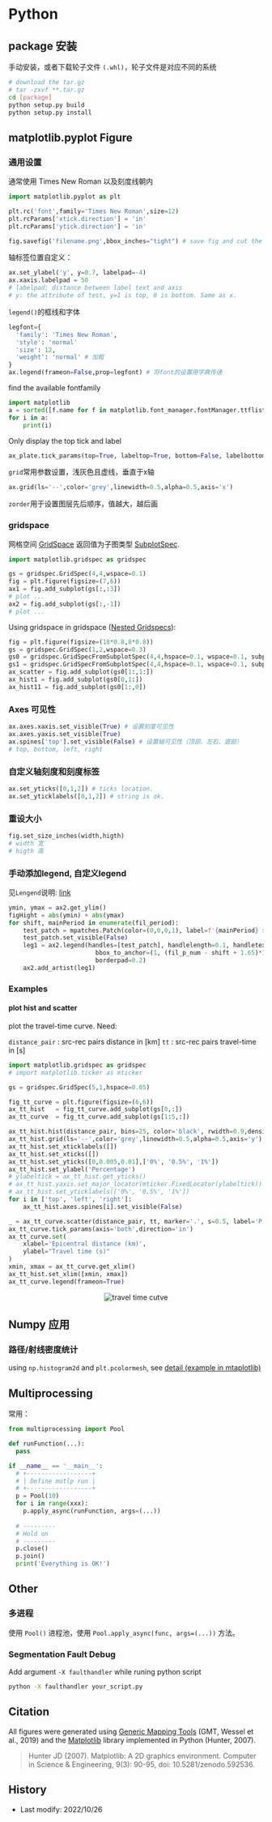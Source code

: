 # Python

## package 安装

手动安装，或者下载轮子文件 `(.whl)`，轮子文件是对应不同的系统
```bash
# download the tar.gz
# tar -zxvf **.tar.gz
cd [package]
python setup.py build
python setup.py install
```

## matplotlib.pyplot Figure

### 通用设置

通常使用 Times New Roman 以及刻度线朝内 <Badge text="通用设置" color="#242378" />

```python
import matplotlib.pyplot as plt

plt.rc('font',family='Times New Roman',size=12)
plt.rcParams['xtick.direction'] = 'in'
plt.rcParams['ytick.direction'] = 'in'

fig.savefig('filename.png',bbox_inches="tight") # save fig and cut the white padding
```

轴标签位置自定义：
```python
ax.set_ylabel('y', y=0.7, labelpad=-4)
ax.xaxis.labelpad = 50
# labelpad: distance between label text and axis
# y: the attribute of test, y=1 is top, 0 is bottom. Same as x.
```

`legend()`的框线和字体

```python
legfont={
  'family': 'Times New Roman',
  'style': 'normal'
  'size': 12,
  'weight': 'normal' # 加粗
}
ax.legend(frameon=False,prop=legfont) # 将font的设置用字典传递
```

find the available fontfamily

```python
import matplotlib
a = sorted([f.name for f in matplotlib.font_manager.fontManager.ttflist])
for i in a:
    print(i)
```

Only display the top tick and label

```python
ax_plate.tick_params(top=True, labeltop=True, bottom=False, labelbottom=False)
```

`grid`常用参数设置，浅灰色且虚线，垂直于x轴

```python
ax.grid(ls='--',color='grey',linewidth=0.5,alpha=0.5,axis='x')
```

`zorder`用于设置图层先后顺序，值越大，越后画

### gridspace

网格空间 [GridSpace](https://matplotlib.org/stable/api/_as_gen/matplotlib.gridspec.GridSpec.html) 返回值为子图类型 [SubplotSpec](https://matplotlib.org/stable/api/_as_gen/matplotlib.gridspec.SubplotSpec.html#matplotlib.gridspec.SubplotSpec).

```python
import matplotlib.gridspec as gridspec

gs = gridspec.GridSpec(4,4,wspace=0.1)
fig = plt.figure(figsize=(7,6))
ax1 = fig.add_subplot(gs[:,:3])
# plot ...
ax2 = fig.add_subplot(gs[:,-1])
# plot ...
```

Using gridspace in gridspace ([Nested Gridspecs](https://matplotlib.org/stable/gallery/subplots_axes_and_figures/gridspec_nested.html#sphx-glr-gallery-subplots-axes-and-figures-gridspec-nested-py)):

```python
fig = plt.figure(figsize=(18*0.8,8*0.8))
gs = gridspec.GridSpec(1,2,wspace=0.3)
gs0 = gridspec.GridSpecFromSubplotSpec(4,4,hspace=0.1, wspace=0.1, subplot_spec=gs[0])
gs1 = gridspec.GridSpecFromSubplotSpec(4,4,hspace=0.1, wspace=0.1, subplot_spec=gs[1])
ax_scatter = fig.add_subplot(gs0[1:,1:])
ax_hist1 = fig.add_subplot(gs0[0,1:])
ax_hist11 = fig.add_subplot(gs0[1:,0])
```

### Axes 可见性

```python
ax.axes.xaxis.set_visible(True) # 设置刻度可见性
ax.axes.yaxis.set_visible(True)
ax.spines['top'].set_visible(False) # 设置轴可见性（顶部、左右、底部）
# top, bottom, left, right
```

### 自定义轴刻度和刻度标签

```python
ax.set_yticks([0,1,2]) # ticks location.
ax.set_yticklabels([0,1,2]) # string is ok.
```

### 重设大小

```python
fig.set_size_inches(width,higth)
# width 宽
# higth 高
```

### 手动添加legend, 自定义legend

见`Lengend`说明: [link](https://matplotlib.org/stable/api/legend_api.html#matplotlib.legend.Legend)

```python
ymin, ymax = ax2.get_ylim()
figHight = abs(ymin) + abs(ymax)
for shift, mainPeriod in enumerate(fil_period):
    test_patch = mpatches.Patch(color=(0,0,0,1), label=f'{mainPeriod} s')
    test_patch.set_visible(False)
    leg1 = ax2.legend(handles=[test_patch], handlelength=0.1, handletextpad=0.1, loc='upper right',
                        bbox_to_anchor=(1, (fil_p_num - shift + 1.65)*1.15*fil_p_num/figHight/figHight-0.02),
                        borderpad=0.2)
    ax2.add_artist(leg1)
```

### Examples

#### plot hist and scatter

plot the travel-time curve. Need:

`distance_pair` : src-rec pairs distance in [km]
`tt` : src-rec pairs travel-time in [s]

```python
import matplotlib.gridspec as gridspec
# import matplotlib.ticker as mticker

gs = gridspec.GridSpec(5,1,hspace=0.05)

fig_tt_curve = plt.figure(figsize=(6,6))
ax_tt_hist   = fig_tt_curve.add_subplot(gs[0,:])
ax_tt_curve  = fig_tt_curve.add_subplot(gs[1:5,:])

ax_tt_hist.hist(distance_pair, bins=25, color='black', rwidth=0.9,density=True)
ax_tt_hist.grid(ls='--',color='grey',linewidth=0.5,alpha=0.5,axis='y')
ax_tt_hist.set_xticklabels([])
ax_tt_hist.set_xticks([])
ax_tt_hist.set_yticks([0,0.005,0.01],['0%', '0.5%', '1%'])
ax_tt_hist.set_ylabel('Percentage')
# ylabeltick = ax_tt_hist.get_yticks()
# ax_tt_hist.yaxis.set_major_locator(mticker.FixedLocator(ylabeltick))
# ax_tt_hist.set_yticklabels(['0%', '0.5%', '1%'])
for i in ['top', 'left', 'right']:
    ax_tt_hist.axes.spines[i].set_visible(False)

_ = ax_tt_curve.scatter(distance_pair, tt, marker='.', s=0.5, label='P wave', color='black')
ax_tt_curve.tick_params(axis='both',direction='in')
ax_tt_curve.set(
    xlabel='Epicentral distance (km)',
    ylabel="Travel time (s)"
)
xmin, xmax = ax_tt_curve.get_xlim()
ax_tt_hist.set_xlim([xmin, xmax])
ax_tt_curve.legend(frameon=True)
```
<div align=center>
<img src="https://cdn.staticaly.com/gh/Huadangfan/IMAGE-HOSTING@master/github_page/tt_curve.4u5bga66h0g0.webp" alt="travel time cutve"/>
</div>


<!-- {{{width="600" height="auto"}}} -->

## Numpy 应用

### 路径/射线密度统计

using `np.histogram2d` and `plt.pcolormesh`, see [detail (example in mtaplotlib)](https://matplotlib.org/stable/gallery/statistics/time_series_histogram.html#sphx-glr-gallery-statistics-time-series-histogram-py)

## Multiprocessing

常用：
```python
from multiprocessing import Pool

def runFunction(...):
  pass

if __name__ == '__main__':
  # +------------------+
  # | Define mutlp run |
  # +------------------+
  p = Pool(10)
  for i in range(xxx):
    p.apply_async(runFunction, args=(...))
  
  # ---------
  # Hold on 
  # ---------
  p.close()
  p.join()
  print('Everything is OK!')
```

## Other

### 多进程

使用 `Pool()` 进程池，使用 `Pool.apply_async(func, args=(...))` 方法。

### Segmentation Fault Debug

Add argument `-X faulthandler` while runing python script

```bash
python -X faulthandler your_script.py
```

## Citation

All figures were generated using [Generic Mapping Tools](https://www.generic-mapping-tools.org/) (GMT, Wessel et al., 2019) and the [Matplotlib](https://matplotlib.org/) library implemented in Python (Hunter, 2007).

> Hunter JD (2007). Matplotlib: A 2D graphics environment. Computer in Science & Engineering, 9(3): 90-95, doi: 10.5281/zenodo.592536.

## History

- Last modify: 2022/10/26
